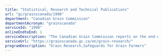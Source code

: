```yaml
---
title: "Statistical, Research and Technical Publications"
url: "gc/grainscanada/1990"
department: "Canadian Grain Commission"
departmentAcronym: "grainscanada"
serviceId: "1990"
onlineEndtoEnd: 1
serviceDescription: "The Canadian Grain Commission reports on the end-use quality of Canadian grain in the annual harvest and in exports. Methods and tests for measuring quality parameters are provided. Scientific and technical reports are authored by research scientists and staff at the Canadian Grain Commission. These include published papers, conference proceedings, book chapters, reports, and grain quality and marketing information."
serviceUrl: "https://grainscanada.gc.ca/en/grain-research/"
programDescription: "Grain Research,Safeguards for Grain Farmers"
---
```

